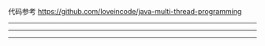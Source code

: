 


代码参考
https://github.com/loveincode/java-multi-thread-programming



---------------------------------------------------------------------------------------------------------------------




---------------------------------------------------------------------------------------------------------------------





---------------------------------------------------------------------------------------------------------------------



